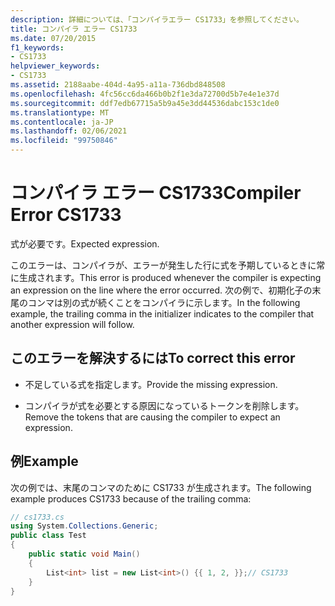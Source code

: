 ```yaml
---
description: 詳細については、「コンパイラエラー CS1733」を参照してください。
title: コンパイラ エラー CS1733
ms.date: 07/20/2015
f1_keywords:
- CS1733
helpviewer_keywords:
- CS1733
ms.assetid: 2188aabe-404d-4a95-a11a-736dbd848508
ms.openlocfilehash: 4fc56cc6da466b0b2f1e3da72700d5b7e4e1e37d
ms.sourcegitcommit: ddf7edb67715a5b9a45e3dd44536dabc153c1de0
ms.translationtype: MT
ms.contentlocale: ja-JP
ms.lasthandoff: 02/06/2021
ms.locfileid: "99750846"
---
```

# <a name="compiler-error-cs1733"></a><span data-ttu-id="0d0e4-103">コンパイラ エラー CS1733</span><span class="sxs-lookup"><span data-stu-id="0d0e4-103">Compiler Error CS1733</span></span>

<span data-ttu-id="0d0e4-104">式が必要です。</span><span class="sxs-lookup"><span data-stu-id="0d0e4-104">Expected expression.</span></span>  
  
 <span data-ttu-id="0d0e4-105">このエラーは、コンパイラが、エラーが発生した行に式を予期しているときに常に生成されます。</span><span class="sxs-lookup"><span data-stu-id="0d0e4-105">This error is produced whenever the compiler is expecting an expression on the line where the error occurred.</span></span> <span data-ttu-id="0d0e4-106">次の例で、初期化子の末尾のコンマは別の式が続くことをコンパイラに示します。</span><span class="sxs-lookup"><span data-stu-id="0d0e4-106">In the following example, the trailing comma in the initializer indicates to the compiler that another expression will follow.</span></span>  
  
## <a name="to-correct-this-error"></a><span data-ttu-id="0d0e4-107">このエラーを解決するには</span><span class="sxs-lookup"><span data-stu-id="0d0e4-107">To correct this error</span></span>  
  
- <span data-ttu-id="0d0e4-108">不足している式を指定します。</span><span class="sxs-lookup"><span data-stu-id="0d0e4-108">Provide the missing expression.</span></span>  
  
- <span data-ttu-id="0d0e4-109">コンパイラが式を必要とする原因になっているトークンを削除します。</span><span class="sxs-lookup"><span data-stu-id="0d0e4-109">Remove the tokens that are causing the compiler to expect an expression.</span></span>  
  
## <a name="example"></a><span data-ttu-id="0d0e4-110">例</span><span class="sxs-lookup"><span data-stu-id="0d0e4-110">Example</span></span>  

 <span data-ttu-id="0d0e4-111">次の例では、末尾のコンマのために CS1733 が生成されます。</span><span class="sxs-lookup"><span data-stu-id="0d0e4-111">The following example produces CS1733 because of the trailing comma:</span></span>  
  
```csharp  
// cs1733.cs  
using System.Collections.Generic;  
public class Test  
{  
    public static void Main()  
    {  
        List<int> list = new List<int>() {{ 1, 2, }};// CS1733  
    }
}  
```
